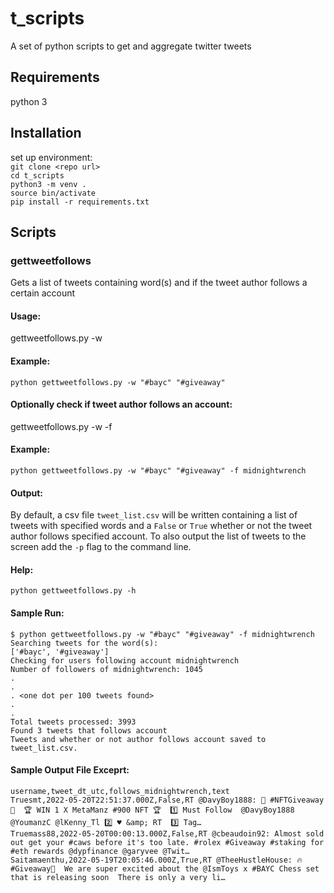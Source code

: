 # t_scripts
A set of python scripts to get and aggregate twitter tweets

## Requirements
python 3

## Installation
set up environment:  
`git clone <repo url>`  
`cd t_scripts`  
`python3 -m venv .`  
`source bin/activate`  
`pip install -r requirements.txt`  

## Scripts
### gettweetfollows
Gets a list of tweets containing word(s) and if the tweet author follows a certain account
#### Usage:
gettweetfollows.py -w <list of words to search for in tweet>
#### Example:
`python gettweetfollows.py -w "#bayc" "#giveaway"`
#### Optionally check if tweet author follows an account:
gettweetfollows.py -w <list of words to search for> -f <account to verify is being followed>
#### Example:
`python gettweetfollows.py -w "#bayc" "#giveaway" -f midnightwrench`
#### Output:
By default, a csv file `tweet_list.csv` will be written containing a list of tweets with specified words and a `False` or `True` whether or not the tweet author follows specified account.  To also output the list of tweets to the screen add the `-p` flag to the command line.
#### Help:
`python gettweetfollows.py -h`
#### Sample Run:
```
$ python gettweetfollows.py -w "#bayc" "#giveaway" -f midnightwrench
Searching tweets for the word(s):
['#bayc', '#giveaway']
Checking for users following account midnightwrench
Number of followers of midnightwrench: 1045
.
.
. <one dot per 100 tweets found>
.
.
Total tweets processed: 3993
Found 3 tweets that follows account
Tweets and whether or not author follows account saved to tweet_list.csv.
```
#### Sample Output File Exceprt:
```
username,tweet_dt_utc,follows_midnightwrench,text
Truesmt,2022-05-20T22:51:37.000Z,False,RT @DavyBoy1888: 🤯 #NFTGiveaway 🤯  🏆 WIN 1 X MetaManz #900 NFT 🏆  1️⃣ Must Follow  @DavyBoy1888  @YoumanzC @lKenny_Tl 2️⃣ ♥️ &amp; RT  3️⃣ Tag…
Truemass88,2022-05-20T00:00:13.000Z,False,RT @cbeaudoin92: Almost sold out get your #caws before it's too late. #rolex #Giveaway #staking for #eth rewards @dypfinance @garyvee @Twit…
Saitamaenthu,2022-05-19T20:05:46.000Z,True,RT @TheeHustleHouse: 🔥#Giveaway🚨  We are super excited about the @IsmToys x #BAYC Chess set that is releasing soon  There is only a very li…
```
